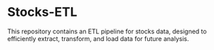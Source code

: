 # Stocks-ETL
This repository contains an ETL pipeline for stocks data, designed to efficiently extract, transform, and load data for future analysis.
